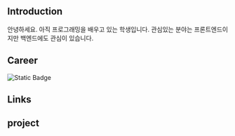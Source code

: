## Introduction
안녕하세요.
아직 프로그래밍을 배우고 있는 학생입니다.
관심있는 분야는 프론트엔드이지만 백엔드에도 관심이 있습니다.

## Career
![Static Badge](https://img.shields.io/badge/C%2B%2B)
## Links

## project
